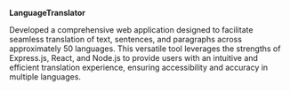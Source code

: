 **LanguageTranslator**

Developed a comprehensive web application designed to facilitate seamless translation of text, sentences, and paragraphs across approximately 50 languages. This versatile tool leverages the strengths of Express.js, React, and Node.js to provide users with an intuitive and efficient translation experience, ensuring accessibility and accuracy in multiple languages.